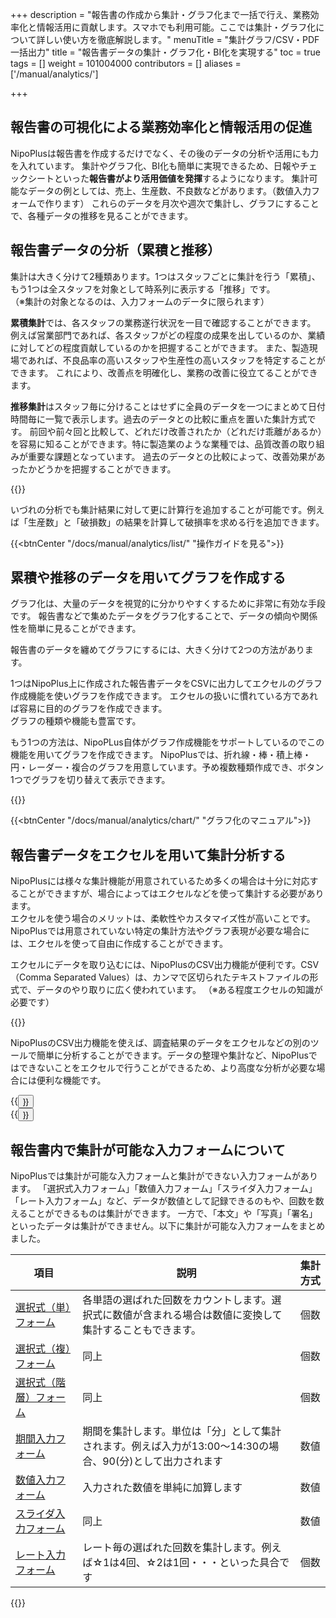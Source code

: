 +++
description = "報告書の作成から集計・グラフ化まで一括で行え、業務効率化と情報活用に貢献します。スマホでも利用可能。ここでは集計・グラフ化について詳しい使い方を徹底解説します。"
menuTitle = "集計グラフ/CSV・PDF一括出力"
title = "報告書データの集計・グラフ化・BI化を実現する"
toc = true
tags = []
weight = 101004000
contributors = []
aliases = ['/manual/analytics/']

+++

## 報告書の可視化による業務効率化と情報活用の促進

NipoPlusは報告書を作成するだけでなく、その後のデータの分析や活用にも力を入れています。
集計やグラフ化、BI化も簡単に実現できるため、日報やチェックシートといった**報告書がより活用価値を発揮**するようになります。
集計可能なデータの例としては、売上、生産数、不良数などがあります。（数値入力フォームで作ります）
これらのデータを月次や週次で集計し、グラフにすることで、各種データの推移を見ることができます。

## 報告書データの分析（累積と推移）

集計は大きく分けて2種類あります。1つはスタッフごとに集計を行う「累積」、もう1つは全スタッフを対象として時系列に表示する「推移」です。  
（※集計の対象となるのは、入力フォームのデータに限られます）  

**累積集計**では、各スタッフの業務遂行状況を一目で確認することができます。
例えば営業部門であれば、各スタッフがどの程度の成果を出しているのか、業績に対してどの程度貢献しているのかを把握することができます。
また、製造現場であれば、不良品率の高いスタッフや生産性の高いスタッフを特定することができます。
これにより、改善点を明確化し、業務の改善に役立てることができます。

**推移集計**はスタッフ毎に分けることはせずに全員のデータを一つにまとめて日付時間毎に一覧で表示します。過去のデータとの比較に重点を置いた集計方式です。
前回や前々回と比較して、どれだけ改善されたか（どれだけ乖離があるか）を容易に知ることができます。特に製造業のような業種では、品質改善の取り組みが重要な課題となっています。
過去のデータとの比較によって、改善効果があったかどうかを把握することができます。


{{<icatch filename="history" msg="これは推移の例です 前回との比較が容易" title="集計機能の例" fontsize="30px" alice="here" >}}

いづれの分析でも集計結果に対して更に計算行を追加することが可能です。例えば「生産数」と「破損数」の結果を計算して破損率を求める行を追加できます。

{{<btnCenter "/docs/manual/analytics/list/" "操作ガイドを見る">}}

## 累積や推移のデータを用いてグラフを作成する

グラフ化は、大量のデータを視覚的に分かりやすくするために非常に有効な手段です。
報告書などで集めたデータをグラフ化することで、データの傾向や関係性を簡単に見ることができます。

報告書のデータを纏めてグラフにするには、大きく分けて2つの方法があります。

1つはNipoPlus上に作成された報告書データをCSVに出力してエクセルのグラフ作成機能を使いグラフを作成できます。
エクセルの扱いに慣れている方であれば容易に目的のグラフを作成できます。  
グラフの種類や機能も豊富です。

もう1つの方法は、NipoPLus自体がグラフ作成機能をサポートしているのでこの機能を用いてグラフを作成できます。
NipoPlusでは、折れ線・棒・積上棒・円・レーダー・複合のグラフを用意しています。予め複数種類作成でき、ボタン1つでグラフを切り替えて表示できます。

{{<icatch filename="chart" msg="グラフはワンクリック でいつでも切替可" title="日報をグラフ化する" fontsize="30px" alice="guide" >}}

{{<btnCenter "/docs/manual/analytics/chart/" "グラフ化のマニュアル">}}


## 報告書データをエクセルを用いて集計分析する

NipoPlusには様々な集計機能が用意されているため多くの場合は十分に対応することができますが、場合によってはエクセルなどを使って集計する必要があります。  
エクセルを使う場合のメリットは、柔軟性やカスタマイズ性が高いことです。NipoPlusでは用意されていない特定の集計方法やグラフ表現が必要な場合には、エクセルを使って自由に作成することができます。  

エクセルにデータを取り込むには、NipoPlusのCSV出力機能が便利です。CSV（Comma Separated Values）は、カンマで区切られたテキストファイルの形式で、データのやり取りに広く使われています。
（※ある程度エクセルの知識が必要です）

{{<icatch filename="csv" msg="日報をCSV出力し 表計算ソフトで開く" title="日報をCSV出力し表計算ソフトで開く" fontsize="30px" alice="guide" >}}

NipoPlusのCSV出力機能を使えば、調査結果のデータをエクセルなどの別のツールで簡単に分析することができます。データの整理や集計など、NipoPlusではできないことをエクセルで行うことができるため、より高度な分析が必要な場合には便利な機能です。

<div class="row justify-content-center">
<div class="col-sm-16 col-md-8">{{<button "/docs/manual/read-report/csv/" "1件の報告書をCSV出力する">}}</div>
<div class="col-sm-16 col-md-8">{{<button "/docs/manual/analytics/csv/" "複数の報告書を一括CSV出力する">}}</div>
</div>

## 報告書内で集計が可能な入力フォームについて

NipoPlusでは集計が可能な入力フォームと集計ができない入力フォームがあります。
「選択式入力フォーム」「数値入力フォーム」「スライダ入力フォーム」「レート入力フォーム」など、データが数値として記録できるのもや、回数を数えることができるものは集計ができます。
一方で、「本文」や「写真」「署名」といったデータは集計ができません。以下に集計が可能な入力フォームをまとめました。


|項目|説明|集計方式|
|---|---|---|
|[選択式（単）フォーム](/docs/manual/initial-setting/template/select/)|各単語の選ばれた回数をカウントします。選択式に数値が含まれる場合は数値に変換して集計することもできます。|個数|
|[選択式（複）フォーム](/docs/manual/initial-setting/template/select2/)|同上|個数|
|[選択式（階層）フォーム](/docs/manual/initial-setting/template/selectcalc/)|同上|個数|
|[期間入力フォーム](/docs/manual/initial-setting/template/datetimes/)|期間を集計します。単位は「分」として集計されます。例えば入力が13:00〜14:30の場合、90(分)として出力されます|数値|
|[数値入力フォーム](/docs/manual/initial-setting/template/math/)|入力された数値を単純に加算します|数値|
|[スライダ入力フォーム](/docs/manual/initial-setting/template/step/)|同上|数値|
|[レート入力フォーム](/docs/manual/initial-setting/template/rate/)|レート毎の選ばれた回数を集計します。例えば☆1は4回、☆2は1回・・・といった具合です|個数|

{{<appscreen filename="calc" title="集計が可能な入力フォームのみで構成されたチェックシートのテンプレート例"  >}}
